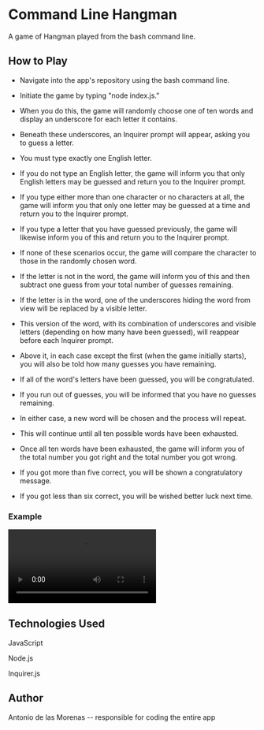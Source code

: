 # Command Line Hangman

A game of Hangman played from the bash command line.

## How to Play

* Navigate into the app's repository using the bash command line.

* Initiate the game by typing "node index.js."

* When you do this, the game will randomly choose one of ten words and display an underscore for each letter it contains.

* Beneath these underscores, an Inquirer prompt will appear, asking you to guess a letter.

* You must type exactly one English letter.

* If you do not type an English letter, the game will inform you that only English letters may be guessed and return you to the Inquirer prompt.

* If you type either more than one character or no characters at all, the game will inform you that only one letter may be guessed at a time and return you to the Inquirer prompt.

* If you type a letter that you have guessed previously, the game will likewise inform you of this and return you to the Inquirer prompt.

* If none of these scenarios occur, the game will compare the character to those in the randomly chosen word.

* If the letter is not in the word, the game will inform you of this and then subtract one guess from your total number of guesses remaining.

* If the letter is in the word, one of the underscores hiding the word from view will be replaced by a visible letter.

* This version of the word, with its combination of underscores and visible letters (depending on how many have been guessed), will reappear before each Inquirer prompt.

* Above it, in each case except the first (when the game initially starts), you will also be told how many guesses you have remaining.

* If all of the word's letters have been guessed, you will be congratulated.

* If you run out of guesses, you will be informed that you have no guesses remaining.

* In either case, a new word will be chosen and the process will repeat.

* This will continue until all ten possible words have been exhausted.

* Once all ten words have been exhausted, the game will inform you of the total number you got right and the total number you got wrong.

* If you got more than five correct, you will be shown a congratulatory message.

* If you got less than six correct, you will be wished better luck next time.

### Example

![](/assets/videos/command-line-hangman.mov)

## Technologies Used

JavaScript

Node.js

Inquirer.js

## Author

Antonio de las Morenas -- responsible for coding the entire app